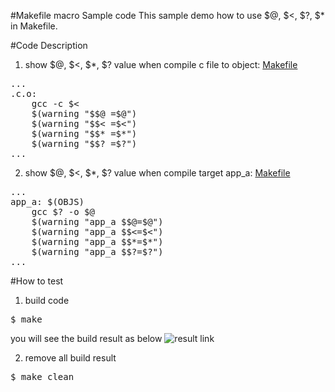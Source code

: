 #Makefile macro Sample code
This sample demo how to use $@, $<, $?, $* in Makefile.

#Code Description
1. show $@, $<, $*, $? value when compile c file to object: [Makefile](https://github.com/ivan0124/Linux-programming/blob/master/Makefile_macro/Makefile)
<pre>
...
.c.o:
	gcc -c $<
	$(warning "$$@ =$@")
	$(warning "$$< =$<")
	$(warning "$$* =$*")
	$(warning "$$? =$?")
...
</pre>

2. show $@, $<, $*, $? value when compile target app_a: [Makefile](https://github.com/ivan0124/Linux-programming/blob/master/Makefile_macro/Makefile)
<pre>
...
app_a: $(OBJS)
	gcc $? -o $@
	$(warning "app_a $$@=$@")
	$(warning "app_a $$<=$<")
	$(warning "app_a $$*=$*")
	$(warning "app_a $$?=$?")
...
</pre>

#How to test
1. build code
<pre>$ make</pre>
you will see the build result as below
![result link](http://139.162.35.49/image/Linux-Programming/Makefile_macro_20160415.png)

2. remove all build result
<pre>$ make clean</pre> 



